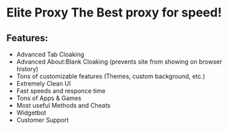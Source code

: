 # Elite Proxy  The Best proxy for speed!
## Features:
- Advanced Tab Cloaking
- Advanced About:Blank Cloaking (prevents site from showing on browser history)
- Tons of customizable features (Themes, custom background, etc.)
- Extremely Clean UI
- Fast speeds and responce time
- Tons of Apps & Games
- Most useful Methods and Cheats
- Widgetbot 
- Customer Support
